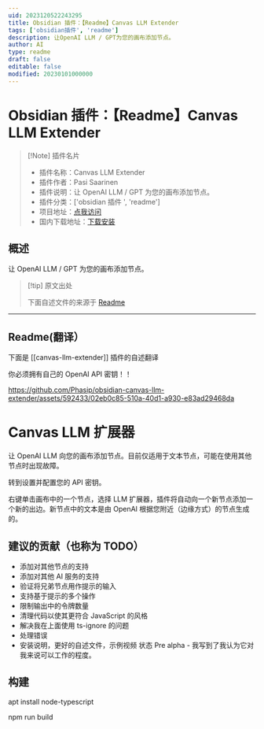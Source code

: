```yaml
---
uid: 2023120522243295
title: Obsidian 插件：【Readme】Canvas LLM Extender
tags: ['obsidian插件', 'readme']
description: 让OpenAI LLM / GPT为您的画布添加节点。
author: AI
type: readme
draft: false
editable: false
modified: 20230101000000
---
```


# Obsidian 插件：【Readme】Canvas LLM Extender

> [!Note] 插件名片
> - 插件名称：Canvas LLM Extender
> - 插件作者：Pasi Saarinen
> - 插件说明：让 OpenAI LLM / GPT 为您的画布添加节点。
> - 插件分类：['obsidian 插件 ', 'readme']
> - 项目地址：[点我访问](https://github.com/phasip/obsidian-canvas-llm-extender)
> - 国内下载地址：[下载安装](https://pkmer.cn/products/plugin/pluginMarket/?canvas-llm-extender)

## 概述

让 OpenAI LLM / GPT 为您的画布添加节点。

> [!tip] 原文出处
>
>下面自述文件的来源于 [Readme](https://ghproxy.net/https://raw.githubusercontent.com/Phasip/obsidian-canvas-llm-extender/main/README.md)
>

---

## Readme(翻译）

下面是 [[canvas-llm-extender]] 插件的自述翻译

你必须拥有自己的 OpenAI API 密钥！！

<https://github.com/Phasip/obsidian-canvas-llm-extender/assets/592433/02eb0c85-510a-40d1-a930-e83ad29468da>

# Canvas LLM 扩展器

让 OpenAI LLM 向您的画布添加节点。目前仅适用于文本节点，可能在使用其他节点时出现故障。

转到设置并配置您的 API 密钥。

右键单击画布中的一个节点，选择 LLM 扩展器，插件将自动向一个新节点添加一个新的出边。新节点中的文本是由 OpenAI 根据您附近（边缘方式）的节点生成的。

## 建议的贡献（也称为 TODO）

- 添加对其他节点的支持
- 添加对其他 AI 服务的支持
- 验证将兄弟节点用作提示的输入
- 支持基于提示的多个操作
- 限制输出中的令牌数量
- 清理代码以使其更符合 JavaScript 的风格
- 解决我在上面使用 ts-ignore 的问题
- 处理错误
- 安装说明，更好的自述文件，示例视频
状态
Pre alpha - 我写到了我认为它对我来说可以工作的程度。

## 构建

apt install node-typescript

npm run build
